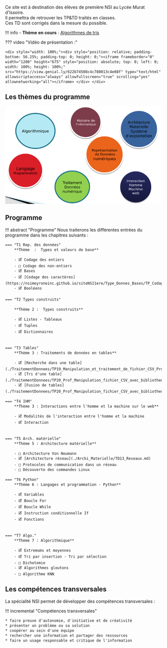 Ce site est à destination des élèves de première NSI au Lycée Murat d'Issoire.<br>
Il permettra de retrouver les TP&TD traités en classes.<br>
Ces TD sont corrigés dans la mesure du possible.

!!! info 
    - **Thème en cours** : [Algorithmes de tris](./Algorithmique/Tri_insertion.md)  


??? video  "Vidéo de présentation :" 

    <div style="width: 100%;"><div style="position: relative; padding-bottom: 56.25%; padding-top: 0; height: 0;"><iframe frameborder="0" width="1200" height="675" style="position: absolute; top: 0; left: 0; width: 100%; height: 100%;" src="https://view.genial.ly/622b74508c4c780013c4e08f" type="text/html" allowscriptaccess="always" allowfullscreen="true" scrolling="yes" allownetworking="all"></iframe> </div> </div>

## Les thèmes du programme

![image](Divers/7themes2.png)


## Programme
!!! abstract "Programme"
    Nous traiterons les différentes entrées du programme dans les chapitres suivants :
    
    === "T1 Rep. des données"
        **Thème  :  Types et valeurs de base**  

        - 🗹 Codage des entiers
        - □ Codage des non-entiers
        - 🗹 Bases
        - 🗹 [Codage des caractères](https://nsimeyroneinc.github.io/siteNSI1ere/Type_Donnes_Bases/TP_Codage_Caracteres/)
        - 🗹 Booléens

    === "T2 Types construits"

        **Thème 2 :  Types construits**  

        - 🗹 Listes - Tableaux 
        - 🗹 Tuples    
        - 🗹 Dictionnaires  


    === "T3 Tables"
        **Thème 3 : Traitements de données en tables**

        - 🗹 [Recherche dans une table](./TraitementDonnees/TP19_Manipulation_et_traitement_de_fichier_CSV_Prof.md)
        - 🗹 [Tri d'une table](./TraitementDonnees/TP20_Prof_Manipulation_fichier_CSV_avec_bibliotheque_Pandas.md)
        - 🗹 [Fusion de tables](./TraitementDonnees/TP20_Prof_Manipulation_fichier_CSV_avec_bibliotheque_Pandas.md)
    
    === "T4 IHM"
        **Thème 3 : Interactions entre l'homme et la machine sur le web**

        - 🗹 Modalités de l'interaction entre l'homme et la machine
        - 🗹 Interaction 


    === "T5 Arch. matérielle"
        **Thème 5 : Architecture matérielle**

        - □ Architecture Von Neumann
        - 🗹 [Architecture réseau](./Archi_Materielle/TD13_Reseaux.md)
        - □ Protocoles de communication dans un réseau
        - □ Découverte des commandes Linux

    === "T6 Python"
        **Thème 6 : Langages et programmation - Python**

        - 🗹 Variables
        - 🗹 Boucle For
        - 🗹 Boucle While
        - 🗹 Instruction conditionnelle If
        - 🗹 Fonctions


    === "T7 Algo."
        **Thème 7 : Algorithmique**

        - 🗹 Extremums et moyennes
        - 🗹 Tri par insertion - Tri par sélection
        - □ Dichotomie
        - 🗹 Algorithmes gloutons
        - □ Algorithme KNN

## Les compétences transversales 

La spécialité NSI permet de développer des compétences transversales : 

!!! incremental  "Compétences transversales"

    * faire preuve d'autonomie, d'initiative et de créativité
    * présenter un problème ou sa solution
    * coopérer au sein d'une équipe
    * rechercher une information et partager des ressources
    * faire un usage responsable et critique de l'information
    



